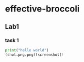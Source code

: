 # effective-broccoli
## Lab1
### task 1
```python
print("hello world")
(shot.png.png)[screenshot]!

